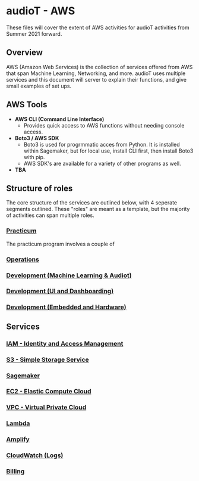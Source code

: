 # audioT - AWS
These files will cover the extent of AWS activities for audioT activities from Summer 2021 forward.

## Overview

AWS (Amazon Web Services) is the collection of services offered from AWS that span Machine Learning, Networking, and more. audioT uses multiple services and this document will server to explain their functions, and give small examples of set ups. 

## AWS Tools

- **AWS CLI (Command Line Interface)**
    - Provides quick access to AWS functions without needing console access.
- **Boto3 / AWS SDK**
    - Boto3 is used for progrmmatic acces from Python. It is installed within Sagemaker, but for local use, install CLI first, then install Boto3 with pip.
    - AWS SDK's are available for a variety of other programs as well.
- **TBA**

## Structure of roles

The core structure of the services are outlined below, with 4 seperate segments outlined. These "roles" are meant as a template, but the majority of activities can span multiple roles. 

### [Practicum]()

The practicum program involves a couple of 

### [Operations]()

### [Development (Machine Learning & Audiot)]()

### [Development (UI and Dashboarding)]()

### [Development (Embedded and Hardware)]()

## Services

### [IAM - Identity and Access Management]()

### [S3 - Simple Storage Service]()

### [Sagemaker]()

### [EC2 - Elastic Compute Cloud]()

### [VPC  - Virtual Private Cloud]()

### [Lambda]()

### [Amplify]()

### 

### [CloudWatch (Logs)]()

### [Billing]()
